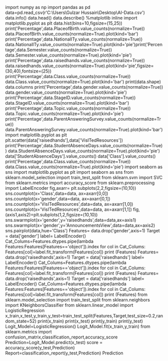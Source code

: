 import numpy as np
import pandas as pd
data=pd.read_csv(r'C:\Users\Gulzar Hussain\Desktop\AI-Data.csv') 
data.info()
data.head()
data.describe()
%matplotlib inline
import matplotlib.pyplot as plt
data.hist(bins=10,figsize=(15,25))
print('Percentage',data.PlaceofBirth.value_counts(normalize=True))
data.PlaceofBirth.value_counts(normalize=True).plot(kind='bar')
print('Percentage',data.NationalITy.value_counts(normalize=True))
data.NationalITy.value_counts(normalize=True).plot(kind='pie')print('Percentage',data.Semester.value_counts(normalize=True))
data.Semester.value_counts(normalize=True).plot(kind='pie')
print('Percentage',data.raisedhands.value_counts(normalize=True))
data.raisedhands.value_counts(normalize=True).plot(kind='pie',figsize=(30,40),fontsize=(25))
print('Percentage',data.Class.value_counts(normalize=True))
data.Class.value_counts(normalize=True).plot(kind='bar')
print(data.shape)
data.columns
print('Percentage',data.gender.value_counts(normalize=True))
data.gender.value_counts(normalize=True).plot(kind='pie')
print('Percentage',data.StageID.value_counts(normalize=True))
data.StageID.value_counts(normalize=True).plot(kind='bar')
print('Percentage',data.Topic.value_counts(normalize=True))
data.Topic.value_counts(normalize=True).plot(kind='pie')
print('Percentage',data.ParentAnsweringSurvey.value_counts(normalize=True))
data.ParentAnsweringSurvey.value_counts(normalize=True).plot(kind='bar')
import matplotlib.pyplot as plt
plt.scatter(data['raisedhands'],data['VisITedResources'])
print('Percentage',data.StudentAbsenceDays.value_counts(normalize=True))
data.StudentAbsenceDays.value_counts(normalize=True).plot(kind='pie')
data['StudentAbsenceDays'].value_counts()
data['Class'].value_counts()
print('Percentage',data.Class.value_counts(normalize=True))
data.Class.value_counts(normalize=True).plot(kind='pie')
import seaborn as sns
import matplotlib.pyplot as plt
import seaborn as sns
from sklearn.model_selection import train_test_split
from sklearn.svm import SVC
from sklearn.metrics import accuracy_score
from sklearn.preprocessing import LabelEncoder
fig,axarr= plt.subplots(2,2,figsize=(10,10))
sns.countplot(x='Class',data=data, ax=axarr[0,0])
sns.countplot(x='gender',data=data, ax=axarr[0,1])
sns.countplot(x='VisITedResources',data=data, ax=axarr[1,0])
sns.countplot(x='VisITedResources',data=data, ax=axarr[1,1])
fig,(axis1,axis2)=plt.subplots(1,2,figsize=(10,10))
sns.swarmplot(x='gender',y='raisedhands',data=data,ax=axis1)
sns.swarmplot(x='gender',y='AnnouncementsView',data=data,ax=axis2)
sns.pairplot(data,hue='Class')
Features= data.drop('gender',axis=1)
Target = data['gender']
label= LabelEncoder()
Cat_Colums=Features.dtypes.pipe(lambda Features:Features[Features=='object']).index
for col in Cat_Colums:
    Features[col]=label.fit_transform(Features[col])
    print (Features)
Features= data.drop('raisedhands',axis=1)
Target = data['raisedhands']
label= LabelEncoder()
Cat_Colums=Features.dtypes.pipe(lambda Features:Features[Features=='object']).index
for col in Cat_Colums:
    Features[col]=label.fit_transform(Features[col])
    print (Features)
Features= data.drop('raisedhands',axis=1)
Target = data['raisedhands']
label= LabelEncoder()
Cat_Colums=Features.dtypes.pipe(lambda Features:Features[Features=='object']).index
for col in Cat_Colums:
    Features[col]=label.fit_transform(Features[col])
    print (Features)
from sklearn.model_selection import train_test_split
from sklearn.neighbors import KNeighborsClassifier
from sklearn.linear_model import LogisticRegression
x_train,x_test,y_train,y_test=train_test_split(Features,Target,test_size=0.2,random_state=52)
print(x_train)
print(x_test)
print(y_train)
print(y_test)
Logit_Model=LogisticRegression()
Logit_Model.fit(x_train,y_train)
from sklearn.metrics import confusion_matrix,classification_report,accuracy_score
Prediction=Logit_Model.predict(x_test)
score = accuracy_score(y_test,Prediction)
Report=classification_report(y_test,Prediction)
Prediction
